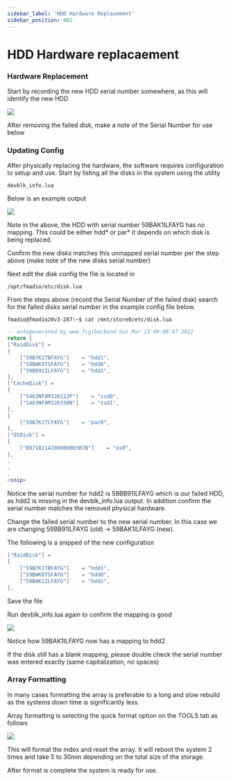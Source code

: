 ```yaml
---
sidebar_label: 'HDD Hardware Replacement'
sidebar_position: 402 
---
```


# HDD Hardware replacaement

### Hardware Replacement

Start by recording the new HDD serial number somewhere, as this will identify the new HDD

![](<../.gitbook/assets/image (66).png>)

After removing the failed disk, make a note of the Serial Number for use below

### Updating Config

After physically replacing the hardware, the software requires configuration to setup and use. Start by listing all the disks in the system using the utility

```
devblk_info.lua
```

Below is an example output

![](<../.gitbook/assets/image (5).png>)

Note in the above, the HDD with serial number 59BAK1ILFAYG has no mapping. This could be either hdd\* or par\* it depends on which disk is being replaced.

Confirm the new disks matches this unmapped serial number per the step above (make note of the new disks serial number)

Next edit the disk config the file is located in

```
/opt/fmadio/etc/disk.lua
```

From the steps above (record the Serial Number of the failed disk) search for the failed disks serial number in the example config file below.

```
fmadio@fmadio20v3-287:~$ cat /mnt/store0/etc/disk.lua
```

```lua
-- autogenerated by www_fcgibackend Sun Mar 13 09:08:47 2022
return {
["RaidDisk"] =
{
    ["59B7K1TBFAYG"]    = "hdd1",
    ["59BWK0TSFAYG"]    = "hdd0",
    ["59BB91ILFAYG"]    = "hdd2",
},
["CacheDisk"] =
{
    ["S463NF0M326113F"]    = "ssd0",
    ["S463NF0M326150N"]    = "ssd1",
},
{
    ["59B7K1TCFAYG"]    = "par0",
},
["OSDisk"] =
{
    ["B0710214200000003B7B"]    = "os0",
},
.
.
.
<snip>

```

Notice the serial number for hdd2 is 59BB91ILFAYG which is our failed HDD, as hdd2 is missing in the devblk\_info.lua output. In addition confirm the serial number matches the removed physical hardware.

Change the failed serial number to the new serial number. In this case we are changing 59BB91ILFAYG (old) -> 59BAK1ILFAYG (new).

The following is a snipped of the new configuration

```lua
["RaidDisk"] =
{
    ["59B7K1TBFAYG"]    = "hdd1",
    ["59BWK0TSFAYG"]    = "hdd0",
    ["59BAK1ILFAYG"]    = "hdd2",
},
```

Save the file&#x20;

Run devblk\_info.lua again to confirm the mapping is good

![](<../.gitbook/assets/image (11).png>)

Notice how 59BAK1ILFAYG now has a mapping to hdd2.

If the disk still has a blank mapping, please double check the serial number was entered exactly (same capitalization, no spaces)

### Array Formatting

In many cases formatting the array is preferable to a long and slow rebuild as the systems down time is significantly less.

Array formatting is selecting the quick format option on the TOOLS tab as follows

![](../.gitbook/assets/image.png)

This will format the index and reset the array. It will reboot the system 2 times and take 5 to 30min depending on the total size of the storage.

After format is complete the system is ready for use.
